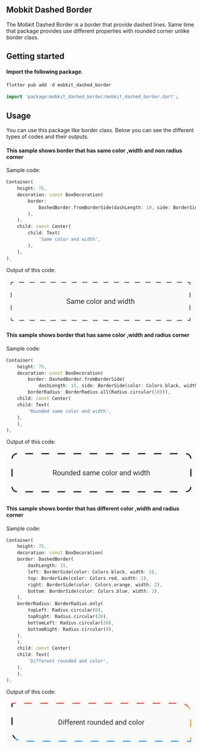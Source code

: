 ## Mobkit Dashed Border

The Mobkit Dashed Border is a border that provide dashed lines. Same time that package provides use different properties with rounded corner unlike border class. 

## Getting started

#### Import the following package.

```dart
flutter pub add -d mobkit_dashed_border
```

```dart
import 'package:mobkit_dashed_border/mobkit_dashed_border.dart';
```

## Usage

You can use this package like border class. Below you can see the different types of codes and their outputs.  


#### This sample shows border that has same color ,width and non radius corner
Sample code:
```dart
Container(
    height: 75,
    decoration: const BoxDecoration(
        border:
            DashedBorder.fromBorderSide(dashLength: 10, side: BorderSide(color: Colors.black, width: 1),
        ),
    ),
    child: const Center(
        child: Text(
            'Same color and width',
        ),
    ),
),
```
Output of this code:

<img src="https://raw.githubusercontent.com/Biscozum/mobkit_dashed_border/main/images/type1.png" alt="selectionScroll" />

#### This sample shows border that has same color ,width and radius corner
Sample code:
```dart
Container(
    height: 75,
    decoration: const BoxDecoration(
        border: DashedBorder.fromBorderSide(
            dashLength: 15, side: BorderSide(color: Colors.black, width: 2)),
        borderRadius: BorderRadius.all(Radius.circular(10))),
    child: const Center(
    child: Text(
        'Rounded same color and width',
    ),
    ),
),
```
Output of this code:

<img src="https://raw.githubusercontent.com/Biscozum/mobkit_dashed_border/main/images/type2.png" alt="selectionScroll" />


#### This sample shows border that has different color ,width and radius corner
Sample code:
```dart
Container(
    height: 75,
    decoration: const BoxDecoration(
    border: DashedBorder(
        dashLength: 15,
        left: BorderSide(color: Colors.black, width: 2),
        top: BorderSide(color: Colors.red, width: 2),
        right: BorderSide(color: Colors.orange, width: 2),
        bottom: BorderSide(color: Colors.blue, width: 2),
    ),
    borderRadius: BorderRadius.only(
        topLeft: Radius.circular(0),
        topRight: Radius.circular(20),
        bottomLeft: Radius.circular(20),
        bottomRight: Radius.circular(0),
    ),
    ),
    child: const Center(
    child: Text(
        'Different rounded and color',
    ),
    ),
),
```
Output of this code:

<img src="https://raw.githubusercontent.com/Biscozum/mobkit_dashed_border/main/images/type3.png" alt="selectionScroll" />




